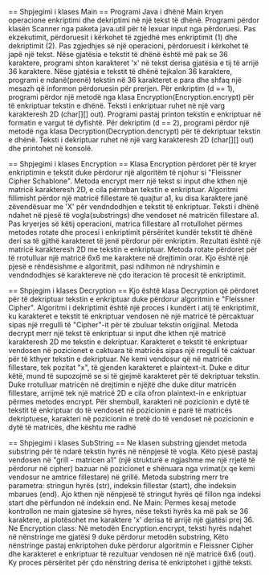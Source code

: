 == Shpjegimi i klases Main ==
Programi Java i dhënë Main kryen operacione enkriptimi dhe dekriptimi në një tekst të dhënë. Programi përdor klasën Scanner nga paketa java.util për të lexuar input nga përdoruesi. 
Pas ekzekutimit, përdoruesit i kërkohet të zgjedhë mes enkriptimit (1) dhe dekriptimit (2).
Pas zgjedhjes së një operacioni, përdoruesit i kërkohet të japë një tekst. Nëse gjatësia e tekstit të dhënë është më pak se 36 karaktere, programi shton karakteret 'x' në tekst derisa gjatësia e tij të arrijë 36 karaktere. 
Nëse gjatësia e tekstit të dhënë tejkalon 36 karaktere, programi e ndanë(prenë) tekstin në 36 karakteret e para dhe shfaq një mesazh që informon përdoruesin për prerjen.
Për enkriptim (d == 1), programi përdor një metodë nga klasa Encryption(Encryption.encrypt) për të enkriptuar tekstin e dhënë. Teksti i enkriptuar ruhet në një varg karakteresh 2D (char[][] out). 
Programi pastaj printon tekstin e enkriptuar në formatin e vargut të dyfishtë.
Për dekriptim (d == 2), programi përdor një metodë nga klasa Decryption(Decryption.dencrypt) për të dekriptuar tekstin e dhënë. Teksti i dekriptuar ruhet në një varg karakteresh 2D (char[][] out) dhe printohet në konsolë.

== Shpjegimi i klases Encryption ==
Klasa Encryption përdoret për të kryer enkriptimin e tekstit duke përdorur një algoritëm të njohur si "Fleissner Cipher Schablone". 
Metoda encrypt merr një tekst si input dhe kthen një matricë karakteresh 2D, e cila përmban tekstin e enkriptuar. 
Algoritmi fillimisht përdor një matricë fillestare të quajtur a1, ku disa karaktere janë zëvendësuar me 'X' për vendndodhjen e tekstit të enkriptuar. 
Teksti i dhënë ndahet në pjesë të vogla(substrings) dhe vendoset në matricën fillestare a1.
Pas kryerjes së këtij operacioni, matrica fillestare a1 rrotullohet përmes metodes rotate dhe procesi i enkriptimit përsëritet kundër tekstit të dhënë deri sa të gjithë karakteret të jenë përdorur për enkriptim.
Rezultati është një matricë karakteresh 2D me tekstin e enkriptuar.
Metoda rotate përdoret për të rrotulluar një matricë 6x6 me karaktere në drejtimin orar. 
Kjo është një pjesë e rëndësishme e algoritmit, pasi ndihmon në ndryshimin e vendndodhjes së karaktereve në çdo iteracion të procesit të enkriptimit.

== Shpjegim i klases Decryption ==
Kjo është klasa Decryption që përdoret për të dekriptuar tekstin e enkriptuar duke përdorur algoritmin e "Fleissner Cipher". 
Algoritmi i dekriptimit është një proces i kundërt i atij të enkriptimit, ku karakteret e tekstit të enkriptuar vendosen në një matricë të përcaktuar sipas një rregulli të "Cipher"-it për të zbuluar tekstin origjinal.
Metoda decrypt merr një tekst të enkriptuar si input dhe kthen një matricë karakteresh 2D me tekstin e dekriptuar. 
Karakteret e tekstit të enkriptuar vendosen në pozicionet e caktuara të matricës sipas një rregulli të caktuar për të kthyer tekstin e dekriptuar.
Ne kemi vendosur që në matricën fillestare, tek pozitat "x", të gjenden karakteret e plaintext-it. Duke e ditur këtë, mund të supozojmë se si të gjejmë karakteret për të dekriptuar tekstin. 
Duke rrotulluar matricën në drejtimin e njëjtë dhe duke ditur matricën fillestare, arrijmë tek një matricë 2D e cila ofron plaintext-in e enkriptuar përmes metodes encrypt.
Për shembull, karakteri në pozicionin e dytë të tekstit të enkriptuar do të vendoset në pozicionin e parë të matricës dekriptuese, karakteri në pozicionin e tretë do të vendoset në pozicionin e dytë të matricës, dhe kështu me radhë

== Shpjegimi i klases SubString ==
Ne klasen substring gjendet metoda substring për të ndarë tekstin hyrës në nënpjesë të vogla. 
Këto pjesë pastaj vendosen në "grill - matricen a1" (një strukturë e ngjashme me një rrjetë të përdorur në cipher) bazuar në pozicionet e shënuara nga vrimat(x qe kemi vendosur ne amtrice fillestare) në grillë.
Metoda substring merr tre parametra: stringun hyrës (str), indeksin fillestar (start), dhe indeksin mbarues (end). Ajo kthen një nënpjesë të stringut hyrës që fillon nga indeksi start dhe përfundon në indeksin end.
Ne Main: Permes kesaj metode kontrollon ne main gjatesine së hyres, nëse teksti hyrës ka më pak se 36 karaktere, ai plotësohet me karaktere 'x' derisa të arrijë një gjatësi prej 36.
Ne Encryption class: Në metodën Encryption.encrypt, teksti hyrës ndahet në nënstringe me gjatësi 9 duke përdorur metodën substring, Këto nënstringe pastaj enkriptohen duke përdorur algoritmin e Fleissner Cipher dhe karakteret e enkriptuar të rezultuar vendosen në një matricë 6x6 (out).
Ky proces përsëritet për çdo nënstring derisa të enkriptohet i gjithë teksti.
